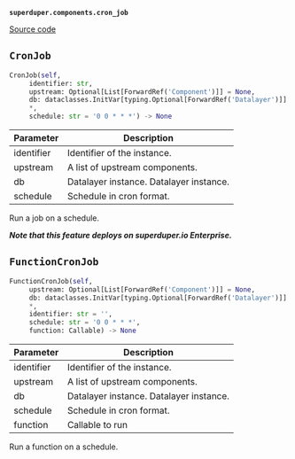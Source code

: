**`superduper.components.cron_job`** 

[Source code](https://github.com/superduper-io/superduper/blob/main/superduper/components/cron_job.py)

## `CronJob` 

```python
CronJob(self,
     identifier: str,
     upstream: Optional[List[ForwardRef('Component')]] = None,
     db: dataclasses.InitVar[typing.Optional[ForwardRef('Datalayer')]] = None,
     *,
     schedule: str = '0 0 * * *') -> None
```
| Parameter | Description |
|-----------|-------------|
| identifier | Identifier of the instance. |
| upstream | A list of upstream components. |
| db | Datalayer instance. Datalayer instance. |
| schedule | Schedule in cron format. |

Run a job on a schedule.

***Note that this feature deploys on superduper.io Enterprise.***

## `FunctionCronJob` 

```python
FunctionCronJob(self,
     upstream: Optional[List[ForwardRef('Component')]] = None,
     db: dataclasses.InitVar[typing.Optional[ForwardRef('Datalayer')]] = None,
     *,
     identifier: str = '',
     schedule: str = '0 0 * * *',
     function: Callable) -> None
```
| Parameter | Description |
|-----------|-------------|
| identifier | Identifier of the instance. |
| upstream | A list of upstream components. |
| db | Datalayer instance. Datalayer instance. |
| schedule | Schedule in cron format. |
| function | Callable to run |

Run a function on a schedule.

